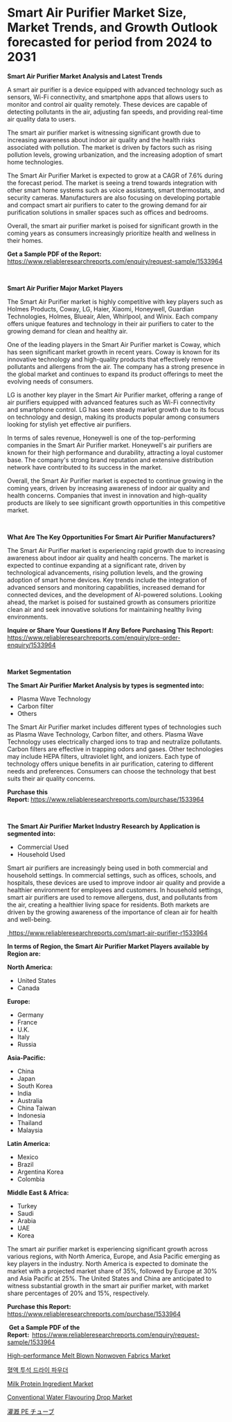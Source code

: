 <p><h1>Smart Air Purifier Market Size, Market Trends, and Growth Outlook forecasted for period from 2024 to 2031</h1></p><p><strong>Smart Air Purifier Market Analysis and Latest Trends</strong></p>
<p><p>A smart air purifier is a device equipped with advanced technology such as sensors, Wi-Fi connectivity, and smartphone apps that allows users to monitor and control air quality remotely. These devices are capable of detecting pollutants in the air, adjusting fan speeds, and providing real-time air quality data to users.</p><p>The smart air purifier market is witnessing significant growth due to increasing awareness about indoor air quality and the health risks associated with pollution. The market is driven by factors such as rising pollution levels, growing urbanization, and the increasing adoption of smart home technologies.</p><p>The Smart Air Purifier Market is expected to grow at a CAGR of 7.6% during the forecast period. The market is seeing a trend towards integration with other smart home systems such as voice assistants, smart thermostats, and security cameras. Manufacturers are also focusing on developing portable and compact smart air purifiers to cater to the growing demand for air purification solutions in smaller spaces such as offices and bedrooms.</p><p>Overall, the smart air purifier market is poised for significant growth in the coming years as consumers increasingly prioritize health and wellness in their homes.</p></p>
<p><strong>Get a Sample PDF of the Report:&nbsp;</strong> <a href="https://www.reliableresearchreports.com/enquiry/request-sample/1533964">https://www.reliableresearchreports.com/enquiry/request-sample/1533964</a></p>
<p>&nbsp;</p>
<p><strong>Smart Air Purifier Major Market Players</strong></p>
<p><p>The Smart Air Purifier market is highly competitive with key players such as Holmes Products, Coway, LG, Haier, Xiaomi, Honeywell, Guardian Technologies, Holmes, Blueair, Alen, Whirlpool, and Winix. Each company offers unique features and technology in their air purifiers to cater to the growing demand for clean and healthy air.</p><p>One of the leading players in the Smart Air Purifier market is Coway, which has seen significant market growth in recent years. Coway is known for its innovative technology and high-quality products that effectively remove pollutants and allergens from the air. The company has a strong presence in the global market and continues to expand its product offerings to meet the evolving needs of consumers.</p><p>LG is another key player in the Smart Air Purifier market, offering a range of air purifiers equipped with advanced features such as Wi-Fi connectivity and smartphone control. LG has seen steady market growth due to its focus on technology and design, making its products popular among consumers looking for stylish yet effective air purifiers.</p><p>In terms of sales revenue, Honeywell is one of the top-performing companies in the Smart Air Purifier market. Honeywell's air purifiers are known for their high performance and durability, attracting a loyal customer base. The company's strong brand reputation and extensive distribution network have contributed to its success in the market.</p><p>Overall, the Smart Air Purifier market is expected to continue growing in the coming years, driven by increasing awareness of indoor air quality and health concerns. Companies that invest in innovation and high-quality products are likely to see significant growth opportunities in this competitive market.</p></p>
<p>&nbsp;</p>
<p><strong>What Are The Key Opportunities For Smart Air Purifier Manufacturers?</strong></p>
<p><p>The Smart Air Purifier market is experiencing rapid growth due to increasing awareness about indoor air quality and health concerns. The market is expected to continue expanding at a significant rate, driven by technological advancements, rising pollution levels, and the growing adoption of smart home devices. Key trends include the integration of advanced sensors and monitoring capabilities, increased demand for connected devices, and the development of AI-powered solutions. Looking ahead, the market is poised for sustained growth as consumers prioritize clean air and seek innovative solutions for maintaining healthy living environments.</p></p>
<p><strong>Inquire or Share Your Questions If Any Before Purchasing This Report:</strong> <a href="https://www.reliableresearchreports.com/enquiry/pre-order-enquiry/1533964">https://www.reliableresearchreports.com/enquiry/pre-order-enquiry/1533964</a></p>
<p>&nbsp;</p>
<p><strong>Market Segmentation</strong></p>
<p><strong>The Smart Air Purifier Market Analysis by types is segmented into:</strong></p>
<p><ul><li>Plasma Wave Technology</li><li>Carbon filter</li><li>Others</li></ul></p>
<p><p>The Smart Air Purifier market includes different types of technologies such as Plasma Wave Technology, Carbon filter, and others. Plasma Wave Technology uses electrically charged ions to trap and neutralize pollutants. Carbon filters are effective in trapping odors and gases. Other technologies may include HEPA filters, ultraviolet light, and ionizers. Each type of technology offers unique benefits in air purification, catering to different needs and preferences. Consumers can choose the technology that best suits their air quality concerns.</p></p>
<p><strong>Purchase this Report:&nbsp;</strong><a href="https://www.reliableresearchreports.com/purchase/1533964">https://www.reliableresearchreports.com/purchase/1533964</a></p>
<p>&nbsp;</p>
<p><strong>The Smart Air Purifier Market Industry Research by Application is segmented into:</strong></p>
<p><ul><li>Commercial Used</li><li>Household Used</li></ul></p>
<p><p>Smart air purifiers are increasingly being used in both commercial and household settings. In commercial settings, such as offices, schools, and hospitals, these devices are used to improve indoor air quality and provide a healthier environment for employees and customers. In household settings, smart air purifiers are used to remove allergens, dust, and pollutants from the air, creating a healthier living space for residents. Both markets are driven by the growing awareness of the importance of clean air for health and well-being.</p></p>
<p><a href="https://www.reliableresearchreports.com/smart-air-purifier-r1533964">&nbsp;https://www.reliableresearchreports.com/smart-air-purifier-r1533964</a></p>
<p><strong>In terms of Region, the Smart Air Purifier Market Players available by Region are:</strong></p>
<p>
    <p> <strong> North America: </strong>
        <ul>
            <li>United States</li>
            <li>Canada</li>
        </ul>
        </p> 
    <p> <strong> Europe: </strong>
        <ul>
            <li>Germany</li>
            <li>France</li>
            <li>U.K.</li>
            <li>Italy</li>
            <li>Russia</li>
        </ul>
        </p> 
    <p> <strong> Asia-Pacific: </strong>
        <ul>
            <li>China</li>
            <li>Japan</li>
            <li>South Korea</li>
            <li>India</li>
            <li>Australia</li>
            <li>China Taiwan</li>
            <li>Indonesia</li>
            <li>Thailand</li>
            <li>Malaysia</li>
        </ul>
        </p> 
    <p> <strong> Latin America: </strong>
        <ul>
            <li>Mexico</li>
            <li>Brazil</li>
            <li>Argentina Korea</li>
            <li>Colombia</li>
        </ul>
        </p> 
    <p> <strong> Middle East & Africa: </strong>
        <ul>
            <li>Turkey</li>
            <li>Saudi</li>
            <li>Arabia</li>
            <li>UAE</li>
            <li>Korea</li>
        </ul>
    </p>
    </p>
<p><p>The smart air purifier market is experiencing significant growth across various regions, with North America, Europe, and Asia Pacific emerging as key players in the industry. North America is expected to dominate the market with a projected market share of 35%, followed by Europe at 30% and Asia Pacific at 25%. The United States and China are anticipated to witness substantial growth in the smart air purifier market, with market share percentages of 20% and 15%, respectively.</p></p>
<p><strong>Purchase this Report: </strong><a href="https://www.reliableresearchreports.com/purchase/1533964">https://www.reliableresearchreports.com/purchase/1533964</a></p>
<p>&nbsp;<strong>Get a Sample PDF of the Report:&nbsp;&nbsp;</strong><a href="https://www.reliableresearchreports.com/enquiry/request-sample/1533964">https://www.reliableresearchreports.com/enquiry/request-sample/1533964</a></p>
<p><strong></strong></p>
<p><p><a href="https://www.linkedin.com/pulse/high-performance-melt-blown-nonwoven-fabrics-market-size-1l6ie">High-performance Melt Blown Nonwoven Fabrics Market</a></p><p><a href="https://github.com/RickyMetzDVM/Market-Research-Report-List-1/blob/main/2635415165036.md">혈액 투석 드라이 파우더</a></p><p><a href="https://github.com/Chiragrp22/Market-Research-Report-List-5/blob/main/milk-protein-ingredient-market.md">Milk Protein Ingredient Market</a></p><p><a href="https://github.com/nandosuryapratama/Market-Research-Report-List-1/blob/main/conventional-water-flavouring-drop-market.md">Conventional Water Flavouring Drop Market</a></p><p><a href="https://github.com/mcbeesbxa270/Market-Research-Report-List-2/blob/main/5883531154411.md">灌漑 PE チューブ</a></p></p>